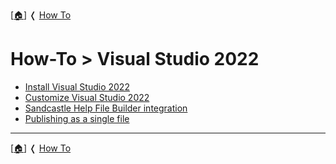 [[🏠︎](../README.md)] ❬ [How To](./README.md)



# How-To > Visual Studio 2022

* [Install Visual Studio 2022 ](setup/vs2022-setup.md)
* [Customize  Visual Studio 2022](customize/vs2022-customize.md)
* [Sandcastle Help File Builder integration](shfb/vs2022-shfb.md)
* [Publishing as a single file](publish/vs2022-publish.md)

***

[[🏠︎](../README.md)] ❬ [How To](./README.md)
